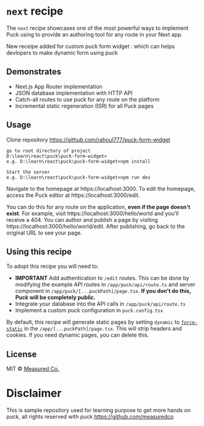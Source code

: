 # `next` recipe

The `next` recipe showcases one of the most powerful ways to implement Puck using to provide an authoring tool for any route in your Next app.

New receipe added for custom puck form widget : which can helps devlopers to make dynamic form using puck

## Demonstrates

- Next.js App Router implementation
- JSON database implementation with HTTP API
- Catch-all routes to use puck for any route on the platform
- Incremental static regeneration (ISR) for all Puck pages

## Usage

Clone repository
https://github.com/rahoul777/puck-form-widget

```
go to root directory of project
D:\learn\react\puck\puck-form-widget>
e.g. D:\learn\react\puck\puck-form-widget>npm install
```

```
Start the server
e.g. D:\learn\react\puck\puck-form-widget>npm run dev
```

Navigate to the homepage at https://localhost:3000. To edit the homepage, access the Puck editor at https://localhost:3000/edit.

You can do this for any route on the application, **even if the page doesn't exist**. For example, visit https://localhost:3000/hello/world and you'll receive a 404. You can author and publish a page by visiting https://localhost:3000/hello/world/edit. After publishing, go back to the original URL to see your page.

## Using this recipe

To adopt this recipe you will need to:

- **IMPORTANT** Add authentication to `/edit` routes. This can be done by modifying the example API routes in `/app/puck/api/route.ts` and server component in `/app/puck/[...puckPath]/page.tsx`. **If you don't do this, Puck will be completely public.**
- Integrate your database into the API calls in `/app/puck/api/route.ts`
- Implement a custom puck configuration in `puck.config.tsx`

By default, this recipe will generate static pages by setting `dynamic` to [`force-static`](https://nextjs.org/docs/app/api-reference/file-conventions/route-segment-config#dynamic) in the `/app/[...puckPath]/page.tsx`. This will strip headers and cookies. If you need dynamic pages, you can delete this.

## License

MIT © [Measured Co.](https://github.com/measuredco)

# Disclaimer

This is sample repository used for learning purpose to get more hands on puck, all rights reserved with puck https://github.com/measuredco
